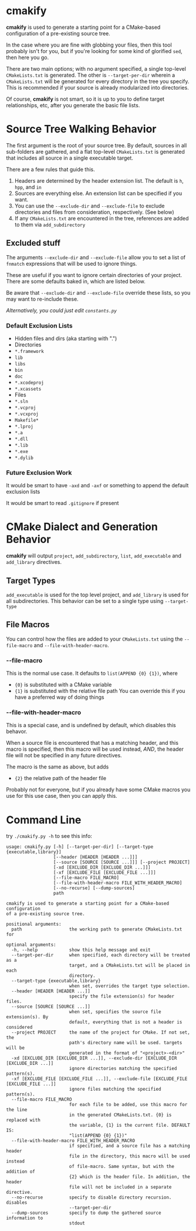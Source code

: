 # cmakify #

**cmakify** is used to generate a starting point for a CMake-based configuration of a pre-existing source tree.

In the case where you are fine with globbing your files, then this tool probably isn't for you, but if you're looking for some kind of glorified `sed`, then here you go.

There are two main options; with no argument specified, a single top-level `CMakeLists.txt` is generated. The other is `--target-per-dir` wherein a `CMakeLists.txt` will be generated for every directory in the tree you specify. This is recommended if your source is already modularized into directories.

Of course, **cmakify** is not smart, so it is up to you to define target relationships, etc, after you generate the basic file lists.

# Source Tree Walking Behavior #

The first argument is the root of your source tree. By default, sources in all sub-folders are gathered, and a flat top-level `CMakeLists.txt` is generated that includes all source in a single executable target.

There are a few rules that guide this.

1. Headers are determined by the header extension list. The default is `h`, `hpp`, and `in`
2. Sources are everything else. An extension list can be specified if you want.
3. You can use the `--exclude-dir` and `--exclude-file` to exclude directories and files from consideration, respectively. (See below)
4. If any `CMakeLists.txt` are encountered in the tree, references are added to them via `add_subdirectory`

## Excluded stuff ##
The arguments `--exclude-dir` and `--exclude-file` allow you to set a list of `fnmatch` expressions that will be used to ignore things.

These are useful if you want to ignore certain directories of your project. There are some defaults baked in, which are listed below.

Be aware that `--exclude-dir` and `--exclude-file` override these lists, so you may want to re-include these.

*Alternatively, you could just edit `constants.py`*

### Default Exclusion Lists ###
- Hidden files and dirs (aka starting with ".")
- Directories
 - `*.framework`
 - `lib`
 - `libs`
 - `bin`
 - `doc`
 - `*.xcodeproj`
 - `*.xcassets`
- Files
 - `*.sln`
 - `*.vcproj`
 - `*.vcxproj`
 - `Makefile*`
 - `*.lproj`
 - `*.a`
 - `*.dll`
 - `*.lib`
 - `*.exe`
 - `*.dylib`

### Future Exclusion Work ###
It would be smart to have `-axd` and `-axf` or something to append the default exclusion lists

It would be smart to read `.gitignore` if present

# CMake Dialect and Generation Behavior #

**cmakify** will output `project`, `add_subdirectory`, `list`, `add_executable` and `add_library` directives.

## Target Types ##

`add_executable` is used for the top level project, and `add_library` is used for all subdirectories.
This behavior can be set to a single type using `--target-type`

## File Macros ##
You can control how the files are added to your `CMakeLists.txt` using the `--file-macro` and `--file-with-header-macro`.

### --file-macro ###
This is the normal use case. It defaults to `list(APPEND {0} {1})`, where
- `{0}` is substituted with a CMake variable
- `{1}` is substituted with the relative file path
You can override this if you have a preferred way of doing things

### --file-with-header-macro ###
This is a special case, and is undefined by default, which disables this behavor.

When a source file is encountered that has a matching header, and this macro is specified, then this macro will be used instead, *AND*, the header file will not be specified in any future directives.

The macro is the same as above, but adds
- `{2}` the relative path of the header file

Probably not for everyone, but if you already have some CMake macros you use for this use case, then you can apply this.

# Command Line #

try `./cmakify.py -h` to see this info:

    usage: cmakify.py [-h] [--target-per-dir] [--target-type {executable,library}]
                      [--header [HEADER [HEADER ...]]]
                      [--source [SOURCE [SOURCE ...]]] [--project PROJECT]
                      [-xd [EXCLUDE_DIR [EXCLUDE_DIR ...]]]
                      [-xf [EXCLUDE_FILE [EXCLUDE_FILE ...]]]
                      [--file-macro FILE_MACRO]
                      [--file-with-header-macro FILE_WITH_HEADER_MACRO]
                      [--no-recurse] [--dump-sources]
                      path
    
    cmakify is used to generate a starting point for a CMake-based configuration
    of a pre-existing source tree.
    
    positional arguments:
      path                  the working path to generate CMakeLists.txt for
    
    optional arguments:
      -h, --help            show this help message and exit
      --target-per-dir      when specified, each directory will be treated as a
                            target, and a CMakeLists.txt will be placed in each
                            directory.
      --target-type {executable,library}
                            when set, overrides the target type selection.
      --header [HEADER [HEADER ...]]
                            specify the file extension(s) for header files.
      --source [SOURCE [SOURCE ...]]
                            when set, specifies the source file extension(s). By
                            default, everything that is not a header is considered
      --project PROJECT     the name of the project for CMake. If not set, the
                            path's directory name will be used. targets will be
                            generated in the format of "<project>-<dir>"
      -xd [EXCLUDE_DIR [EXCLUDE_DIR ...]], --exclude-dir [EXCLUDE_DIR [EXCLUDE_DIR ...]]
                            ignore directories matching the specified pattern(s).
      -xf [EXCLUDE_FILE [EXCLUDE_FILE ...]], --exclude-file [EXCLUDE_FILE [EXCLUDE_FILE ...]]
                            ignore files matching the specified pattern(s).
      --file-macro FILE_MACRO
                            for each file to be added, use this macro for the line
                            in the generated CMakeLists.txt. {0} is replaced with
                            the variable, {1} is the current file. DEFAULT IS:
                            "list(APPEND {0} {1})"
      --file-with-header-macro FILE_WITH_HEADER_MACRO
                            if specified, and a source file has a matching header
                            file in the directory, this macro will be used instead
                            of file-macro. Same syntax, but with the addition of
                            {2} which is the header file. In addition, the header
                            file will not be included in a separate directive.
      --no-recurse          specify to disable directory recursion. disables
                            --target-per-dir
      --dump-sources        specify to dump the gathered source information to
                            stdout
